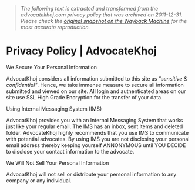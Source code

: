 > *The following text is extracted and transformed from the advocatekhoj.com privacy policy that was archived on 2011-12-31. Please check the [original snapshot on the Wayback Machine](https://web.archive.org/web/20111231100326id_/http%3A//www.advocatekhoj.com/privacy.php) for the most accurate reproduction.*

# Privacy Policy | AdvocateKhoj

We Secure Your Personal Information 

AdvocatKhoj considers all information submitted to this site as _"sensitive & confidential"_. Hence, we take immense measure to secure all information submitted and viewed on our site. All login and authenticated areas on our site use SSL High Grade Encryption for the transfer of your data. 

Using Internal Messaging System (IMS) 

AdvocatKhoj provides you with an Internal Messaging System that works just like your regular email. The IMS has an inbox, sent items and deleted folder. AdvocateKhoj highly recommends that you use IMS to communicate with potential advocates. By using IMS you are not disclosing your personal email address thereby keeping yourself ANNONYMOUS until YOU DECIDE to disclose your contact information to the advocate. 

We Will Not Sell Your Personal Information 

AdvocatKhoj will not sell or distribute your personal information to any company or any individual. 

